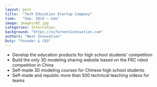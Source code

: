 ```yaml
---
layout: post
title:  "Tech Education Startup Company"
time:   "Sep. 2019 – now"
image: images/NI.jpg
categories: Internships
background: "https://nifornextinnovation.com"
authors: "Next Innovation"
Duty: "Founder & CEO"
---
```

- Develop the education products for high school students' competition
- Build the only 3D modeling sharing website based on the FRC robot competition in China
- Self-made 3D modeling courses for Chinese high school students
- Self-made and republic more than 500 technical teaching videos for teams